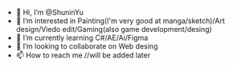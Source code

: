 - 👋 Hi, I’m @ShuninYu
- 👀 I’m interested in Painting(I'm very good at manga/sketch)/Art design/Viedo edit/Gaming(also game development/desing)
- 🌱 I’m currently learning C#/AE/Ai/Figma
- 💞️ I’m looking to collaborate on Web desing
- 📫 How to reach me //will be added later

<!---
ShuninYu/ShuninYu is a ✨ special ✨ repository because its `README.md` (this file) appears on your GitHub profile.
You can click the Preview link to take a look at your changes.
--->
